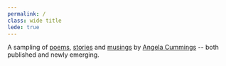 ```yaml
---
permalink: /
class: wide title
lede: true
---
```


A sampling of [poems](/poems), [stories](/stories) and [musings](/musings) by [Angela Cummings](/about) -- both published and newly emerging.
